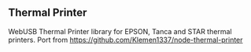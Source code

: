 ## Thermal Printer
WebUSB Thermal Printer library for EPSON, Tanca and STAR thermal printers.
Port from https://github.com/Klemen1337/node-thermal-printer
